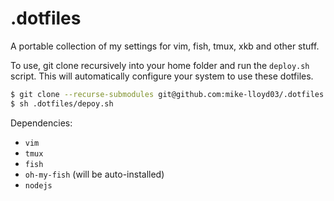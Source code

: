 # .dotfiles

A portable collection of my settings for vim, fish, tmux, xkb and other stuff.

To use, git clone recursively into your home folder and run the `deploy.sh` script. This will automatically configure your system to use these dotfiles.
```bash
$ git clone --recurse-submodules git@github.com:mike-lloyd03/.dotfiles.git
$ sh .dotfiles/depoy.sh
```

Dependencies:
- `vim`
- `tmux`
- `fish`
- `oh-my-fish` (will be auto-installed)
- `nodejs`
